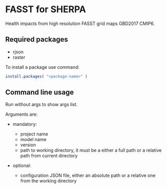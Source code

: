
# FASST for SHERPA

Health impacts from high resolution FASST grid maps GBD2017 CMIP6.


## Required packages

 * rjson
 * raster

To install a package use command:
```R
install.packages( "<package-name>" )
```

## Command line usage

Run without args to show args list.

Arguments are:

 * mandatory:
    * project name
    * model name
    * version
    * path to working directory, it must be a either a full path or a relative path from current directory

 * optional:
    * configuration JSON file, either an absolute path or a relative one from the working directory


